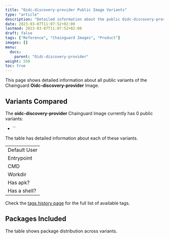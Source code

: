 ```yaml
---
title: "Oidc-discovery-provider Public Image Variants"
type: "article"
description: "Detailed information about the public Oidc-discovery-provider Chainguard Image variants"
date: 2023-03-07T11:07:52+02:00
lastmod: 2023-03-07T11:07:52+02:00
draft: false
tags: ["Reference", "Chainguard Images", "Product"]
images: []
menu:
  docs:
    parent: "Oidc-discovery-provider"
weight: 550
toc: true
---
```


This page shows detailed information about all public variants of the Chainguard **Oidc-discovery-provider** Image.

## Variants Compared
The **oidc-discovery-provider** Chainguard Image currently has 0 public variants: 

- ``

The table has detailed information about each of these variants.

|              |
|--------------|
| Default User |
| Entrypoint   |
| CMD          |
| Workdir      |
| Has apk?     |
| Has a shell? |

Check the [tags history page](/chainguard/chainguard-images/reference/oidc-discovery-provider/tags_history/) for the full list of available tags.

## Packages Included
The table shows package distribution across variants.

|  |
|--|
